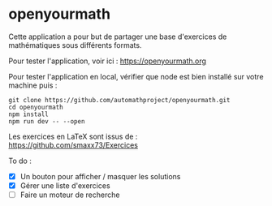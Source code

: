 # openyourmath

Cette application a pour but de partager une base d'exercices de mathématiques sous différents formats. 

Pour tester l'application, voir ici : https://openyourmath.org

Pour tester l'application en local, vérifier que node est bien installé sur votre machine puis : 
```
git clone https://github.com/automathproject/openyourmath.git
cd openyourmath
npm install
npm run dev -- --open
```

Les exercices en LaTeX sont issus de : 
https://github.com/smaxx73/Exercices

To do :
- [x] Un bouton pour afficher / masquer les solutions
- [x] Gérer une liste d'exercices
- [ ] Faire un moteur de recherche
